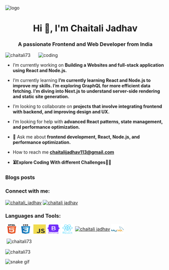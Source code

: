 ![logo](https://images.playground.com/586b4eff477549e1a37e38085e78b5eb.jpeg)

<h1 align="center">Hi 👋, I'm Chaitali Jadhav</h1>
<h3 align="center">A passionate Frontend and Web Developer from India</h3>

<img align="right" alt="coding" width="400" src="https://media0.giphy.com/media/v1.Y2lkPTc5MGI3NjExMWNpM202cmFnbmdhZXZkNnM1a3Q4ZjQwbGY5dXpiZG1tcjBubmJ5YyZlcD12MV9pbnRlcm5hbF9naWZfYnlfaWQmY3Q9Zw/hpXdHPfFI5wTABdDx9/giphy.webp">

<p align="left"> <img src="https://komarev.com/ghpvc/?username=chaitali73&label=Profile%20views&color=0e75b6&style=flat" alt="chaitali73" /> </p>

- I’m currently working on **Building a Websites and full-stack application using React and Node.js.**

- I’m currently learning **I’m currently learning React and Node.js to improve my skills. I’m exploring GraphQL for more efficient data fetching. I’m diving into Next.js to understand server-side rendering and static site generation.**

- I’m looking to collaborate on **projects that involve integrating frontend with backend, and improving design and UX.**

- I’m looking for help with **advanced React patterns, state management, and performance optimization.**

- 💬 Ask me about **frontend development, React, Node.js, and performance optimization.**

- How to reach me **chaitalijadhav113@gmail.com**

- **⏳Explore Coding With different Challenges👩‍💻**

### Blogs posts

<!-- BLOG-POST-LIST:START -->
<!-- BLOG-POST-LIST:END -->

<h3 align="left">Connect with me:</h3>
<p align="left">
<a href="https://dev.to/chaitali_jadhav" target="blank"><img align="center" src="https://raw.githubusercontent.com/rahuldkjain/github-profile-readme-generator/master/src/images/icons/Social/devto.svg" alt="chaitali_jadhav" height="30" width="40" /></a>
<a href="https://linkedin.com/in/chaitali jadhav" target="blank"><img align="center" src="https://raw.githubusercontent.com/rahuldkjain/github-profile-readme-generator/master/src/images/icons/Social/linked-in-alt.svg" alt="chaitali jadhav" height="30" width="40" /></a>
</p>

<h3 align="left">Languages and Tools:</h3>
<p align="left">
<a href="https://www.w3.org/html/" target="blank"><img align="center" src="https://raw.githubusercontent.com/devicons/devicon/master/icons/html5/html5-original-wordmark.svg" alt="chaitali_jadhav" height="30" width="40" /></a>  
<a href="https://www.w3schools.com/css/" target="blank"><img align="center" src="https://raw.githubusercontent.com/devicons/devicon/master/icons/css3/css3-original-wordmark.svg" alt="chaitali jadhav" height="30" width="40" /></a>
<a href="https://developer.mozilla.org/en-US/docs/Web/JavaScript" target="blank"><img align="center" src="https://raw.githubusercontent.com/devicons/devicon/master/icons/javascript/javascript-original.svg" alt="chaitali jadhav" height="30" width="40" /></a> 
<a href="https://getbootstrap.com" target="blank"><img align="center" src="https://raw.githubusercontent.com/devicons/devicon/master/icons/bootstrap/bootstrap-plain-wordmark.svg" alt="chaitali jadhav" height="30" width="40" /></a>  
<a href="https://reactjs.org/" target="blank"><img align="center" src="https://raw.githubusercontent.com/devicons/devicon/master/icons/react/react-original-wordmark.svg" alt="chaitali jadhav" height="30" width="40" /></a>
<a href="https://tailwindcss.com/" target="blank"><img align="center" src="https://www.vectorlogo.zone/logos/tailwindcss/tailwindcss-icon.svg" alt="chaitali jadhav" height="30" width="40" /></a>
  <a href="https://www.mysql.com/" target="blank"><img align="center" src="https://raw.githubusercontent.com/devicons/devicon/master/icons/mysql/mysql-original-wordmark.svg" alt="chaitali jadhav" height="30" width="40" /></a>
</p>

<p>&nbsp;<img align="center" src="https://github-readme-stats.vercel.app/api?username=chaitali73&show_icons=true&locale=en" alt="chaitali73" /></p>

<p><img align="center" src="https://github-readme-streak-stats.herokuapp.com/?user=chaitali73&" alt="chaitali73" /></p>

![snake gif](https://github.com/Chaitali73/Chaitali73/blob/output/github-contribution-grid-snake.gif)
